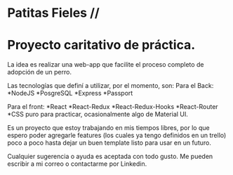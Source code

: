 # Patitas Fieles // 
# Proyecto caritativo de práctica.

La idea es realizar una web-app que facilite el proceso completo de adopción de un perro.


Las tecnologías que definí a utilizar, por el momento, son:
Para el Back:
*NodeJS
*PosgreSQL
*Express
*Passport

Para el front:
*React
*React-Redux
*React-Redux-Hooks
*React-Router
*CSS puro para practicar, ocasionalmente algo de Material UI.


Es un proyecto que estoy trabajando en mis tiempos libres,  por lo que espero 
poder agregarle features (los cuales ya tengo definidos en un trello) poco a poco
hasta dejar un buen template listo para usar en un futuro.

Cualquier sugerencia o ayuda es aceptada con todo gusto. Me pueden escribir
a mi correo o contactarme por Linkedin.
